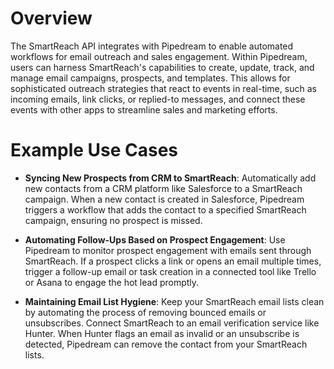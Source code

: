 # Overview

The SmartReach API integrates with Pipedream to enable automated workflows for email outreach and sales engagement. Within Pipedream, users can harness SmartReach's capabilities to create, update, track, and manage email campaigns, prospects, and templates. This allows for sophisticated outreach strategies that react to events in real-time, such as incoming emails, link clicks, or replied-to messages, and connect these events with other apps to streamline sales and marketing efforts.

# Example Use Cases

- **Syncing New Prospects from CRM to SmartReach**: Automatically add new contacts from a CRM platform like Salesforce to a SmartReach campaign. When a new contact is created in Salesforce, Pipedream triggers a workflow that adds the contact to a specified SmartReach campaign, ensuring no prospect is missed.

- **Automating Follow-Ups Based on Prospect Engagement**: Use Pipedream to monitor prospect engagement with emails sent through SmartReach. If a prospect clicks a link or opens an email multiple times, trigger a follow-up email or task creation in a connected tool like Trello or Asana to engage the hot lead promptly.

- **Maintaining Email List Hygiene**: Keep your SmartReach email lists clean by automating the process of removing bounced emails or unsubscribes. Connect SmartReach to an email verification service like Hunter. When Hunter flags an email as invalid or an unsubscribe is detected, Pipedream can remove the contact from your SmartReach lists.

